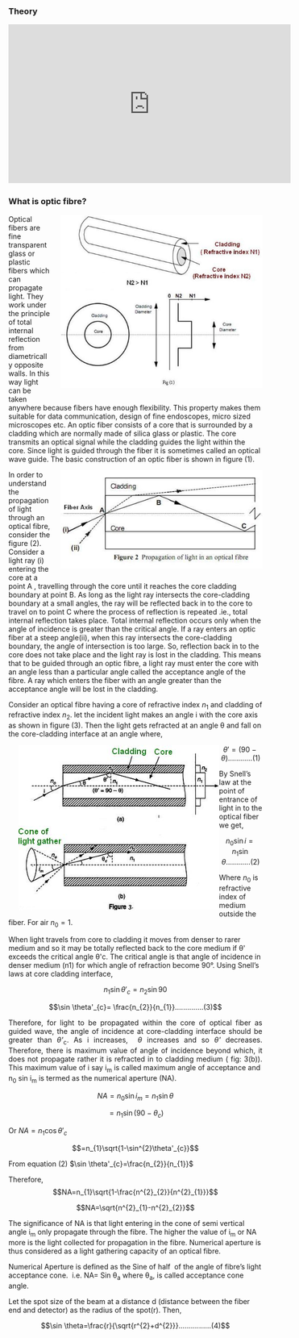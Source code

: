 ### Theory



<iframe width="560" height="315" src="https://www.youtube.com/embed/b7dLcINlvwE" frameborder="0" allow="autoplay; encrypted-media" allowfullscreen></iframe>

### What is optic fibre?

<div style="float: right; margin-left: 20px;"> <img src="./images/figure1.jpg" alt="Figure 1" style="max-width: 400px; height: auto;"> <p style="text-align: center; font-size: smaller; font-style: italic;"></p> </div>


Optical fibers are fine transparent glass or plastic fibers which can propagate light. They work under the principle of total internal reflection from diametrically opposite walls. In this way light can be taken anywhere because fibers have enough flexibility. This  property makes them suitable for data communication, design of fine endoscopes, micro sized microscopes etc. An optic fiber  consists of a core that is surrounded by a cladding  which are normally made of silica glass or plastic. The core  transmits an optical signal while the  cladding  guides the light within the core. Since  light is guided through the fiber it is sometimes called an optical wave guide. The basic construction of an optic fiber is shown in figure (1).

<div style="float: right; margin-left: 20px;"> <img src="./images/figure2.jpg" alt="Figure 2" style="max-width: 400px; height: auto;"> <p style="text-align: center; font-size: smaller; font-style: italic;"></p> </div>

In order to understand the propagation of light through an optical fibre, consider the figure (2). Consider a light ray (i) entering the core at a point A , travelling through the core until it reaches the core cladding boundary at point B. As long as the light ray intersects the core-cladding boundary at a small  angles, the ray will be reflected back in to the core to travel on to point C where the process of reflection is repeated .ie., total internal reflection takes place. Total internal reflection occurs only when the angle of incidence is greater than the critical angle.  If a ray enters an optic fiber at a steep angle(ii), when this ray intersects the core-cladding boundary, the angle of intersection is too large. So, reflection back in to the core does not take place and the light ray is lost in the cladding. This means that to be guided through an optic fibre, a light ray must enter the core with an angle less than a particular angle called the acceptance angle of the fibre. A ray which enters the fiber with an angle greater than the acceptance angle will be lost in the cladding.

Consider an optical fibre having a core  of refractive index $n_{1}$ and cladding of refractive index $n_{2}$. let the incident light makes an angle i with the core axis as shown in figure (3). Then the light gets refracted at an angle θ and fall on the core-cladding interface at an angle where,

<div style="float: left; margin-left: 20px;"> <img src="./images/figure3.jpg" alt="Figure 3" style="max-width: 400px; height: auto;"> <p style="text-align: center; font-size: smaller; font-style: italic;"></p> </div>


$$\theta '=(90-\theta)............(1)$$

By Snell’s law at the point of entrance of light in to the optical fiber we get,

$$n_{0}\sin i=n_{1}\sin \theta............(2)$$

Where $n_{0}$ is refractive index of medium outside the fiber. For air $n_{0}=1$.

When light travels from core to cladding it moves from denser to rarer medium and so it may be totally reflected back to the core medium if θ' exceeds the critical angle θ'c. The critical angle is that angle of incidence in denser medium (n1) for which angle of refraction become 90°. Using Snell’s laws at core cladding interface,

$$n_{1}\sin \theta'_{c}=n_{2}\sin 90$$

$$\sin \theta'_{c}= \frac{n_{2}}{n_{1}}..............(3)$$

<p style="text-align: justify;">Therefore, for light to be propagated within the core of optical fiber as guided wave, the angle of incidence at core-cladding interface should be greater than <em>θ'</em><sub>c</sub>. As i increases,&nbsp; <em>θ</em> increases and so <em>θ' </em>decreases. Therefore, there is maximum value of angle of incidence beyond which, it does not propagate rather it is refracted in to cladding medium ( fig: 3(b)). This maximum value of i say i<sub>m</sub> is called maximum angle of acceptance and&nbsp; n<sub>0</sub> sin i<sub>m</sub> is termed as the numerical aperture (NA).</p>

$$NA=n_{0}\sin i_{m}=n_{1}\sin \theta$$

$$=n_{1}\sin (90-\theta_{c})$$

Or $NA=n_{1}\cos \theta'_{c}$

$$=n_{1}\sqrt{1-\sin^{2}\theta'_{c}}$$

From equation (2) $\sin \theta'_{c}=\frac{n_{2}}{n_{1}}$

Therefore,
$$NA=n_{1}\sqrt{1-\frac{n^{2}_{2}}{n^{2}_{1}}}$$

$$NA=\sqrt{n^{2}_{1}-n^{2}_{2}}$$

<p>The significance of NA is that light entering in the cone of semi vertical angle i<sub>m</sub> only propagate through the fibre. The higher the value of i<sub>m</sub> or NA more is the light collected for propagation in the fibre. Numerical aperture is thus considered as a light gathering capacity of an optical fibre.</p>

<p>Numerical Aperture is defined as the Sine of half&nbsp; of the angle of fibre’s light acceptance cone.&nbsp; i.e. NA= Sin θ<sub>a</sub> where θ<sub>a</sub>, is called acceptance cone angle.</p>

Let the spot size of the beam at a distance d (distance between the fiber end and detector) as the radius of the spot(r). Then,

$$\sin \theta=\frac{r}{\sqrt{r^{2}+d^{2}}}................(4)$$




